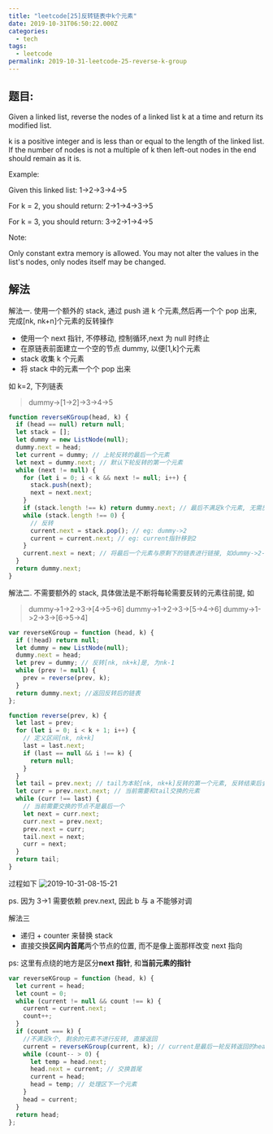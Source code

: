 ```yaml
---
title: "leetcode[25]反转链表中k个元素"
date: 2019-10-31T06:50:22.000Z
categories:
  - tech
tags:
  - leetcode
permalink: 2019-10-31-leetcode-25-reverse-k-group
---
```


## 题目:

Given a linked list, reverse the nodes of a linked list k at a time and return its modified list.

k is a positive integer and is less than or equal to the length of the linked list. If the number of nodes is not a multiple of k then left-out nodes in the end should remain as it is.

Example:

Given this linked list: 1->2->3->4->5

For k = 2, you should return: 2->1->4->3->5

For k = 3, you should return: 3->2->1->4->5

Note:

Only constant extra memory is allowed.
You may not alter the values in the list's nodes, only nodes itself may be changed.

## 解法

解法一. 使用一个额外的 stack, 通过 push 进 k 个元素,然后再一个个 pop 出来, 完成[nk, nk+n]个元素的反转操作

- 使用一个 next 指针, 不停移动, 控制循环,next 为 null 时终止
- 在原链表前面建立一个空的节点 dummy, 以便[1,k]个元素
- stack 收集 k 个元素
- 将 stack 中的元素一个个 pop 出来

如 k=2, 下列链表

> dummy->[1->2]->3->4->5

```js
function reverseKGroup(head, k) {
  if (head == null) return null;
  let stack = [];
  let dummy = new ListNode(null);
  dummy.next = head;
  let current = dummy; // 上轮反转的最后一个元素
  let next = dummy.next; // 默认下轮反转的第一个元素
  while (next != null) {
    for (let i = 0; i < k && next != null; i++) {
      stack.push(next);
      next = next.next;
    }
    if (stack.length !== k) return dummy.next; // 最后不满足k个元素, 无需反转
    while (stack.length !== 0) {
      // 反转
      current.next = stack.pop(); // eg: dummy->2
      current = current.next; // eg: current指针移到2
    }
    current.next = next; // 将最后一个元素与原剩下的链表进行链接, 如dummy->2->1与3->4
  }
  return dummy.next;
}
```

解法二.
不需要额外的 stack, 具体做法是不断将每轮需要反转的元素往前提, 如

> dummy->1->2->3->[4->5->6]
> dummy->1->2->3->[5->4->6]
> dummy->1->2->3->[6->5->4]

```js
var reverseKGroup = function (head, k) {
  if (!head) return null;
  let dummy = new ListNode(null);
  dummy.next = head;
  let prev = dummy; // 反转[nk, nk+k]是, 为nk-1
  while (prev != null) {
    prev = reverse(prev, k);
  }
  return dummy.next; //返回反转后的链表
};

function reverse(prev, k) {
  let last = prev;
  for (let i = 0; i < k + 1; i++) {
    // 定义区间[nk, nk+k]
    last = last.next;
    if (last == null && i !== k) {
      return null;
    }
  }
  let tail = prev.next; // tail为本轮[nk, nk+k]反转的第一个元素, 反转结束后会变为最后一个
  let curr = prev.next.next; // 当前需要和tail交换的元素
  while (curr !== last) {
    // 当前需要交换的节点不是最后一个
    let next = curr.next;
    curr.next = prev.next;
    prev.next = curr;
    tail.next = next;
    curr = next;
  }
  return tail;
}
```

过程如下
![2019-10-31-08-15-21](https://cdn.jsdelivr.net/gh/chenxiaoyao6228/cloudimg@main/2019/10/2019-10-31-08-15-21.png)

ps. 因为 3->1 需要依赖 prev.next, 因此 b 与 a 不能够对调

解法三

- 递归 + counter 来替换 stack
- 直接交换**区间内首尾**两个节点的位置, 而不是像上面那样改变 next 指向

ps: 这里有点绕的地方是区分**next 指针**, 和**当前元素的指针**

```js
var reverseKGroup = function (head, k) {
  let current = head;
  let count = 0;
  while (current != null && count !== k) {
    current = current.next;
    count++;
  }
  if (count === k) {
    //不满足k个, 剩余的元素不进行反转, 直接返回
    current = reverseKGroup(current, k); // current是最后一轮反转返回的head,也就是本次反转的最后一个元素
    while (count-- > 0) {
      let temp = head.next;
      head.next = current; // 交换首尾
      current = head;
      head = temp; // 处理区下一个元素
    }
    head = current;
  }
  return head;
};
```
